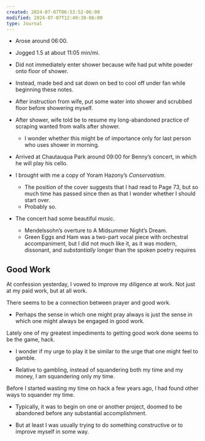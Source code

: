 ```yaml
---
created: 2024-07-07T06:53:52-06:00
modified: 2024-07-07T12:49:30-06:00
type: Journal
---
```


- Arose around 06:00.
- Jogged 1.5 at about 11:05 min/mi.

- Did not immediately enter shower because
  wife had put white powder onto floor of
  shower.

- Instead, made bed and sat down on bed to
  cool off under fan while beginning these
  notes.

- After instruction from wife, put some
  water into shower and scrubbed floor
  before showering myself.

- After shower, wife told be to resume my
  long-abandoned practice of scraping wanted
  from walls after shower.

  - I wonder whether this might be of
    importance only for last person who uses
    shower in morning.

- Arrived at Chautauqua Park around 09:00
  for Benny’s concert, in which he will play
  his cello.

- I brought with me a copy of Yoram Hazony’s
  _Conservatism_.

  - The position of the cover suggests that
    I had read to Page 73, but so much time
    has passed since then as that I wonder
    whether I should start over.
  - Probably so.

- The concert had some beautiful music.
  - Mendelssohn’s overture to A Midsummer
    Night’s Dream.
  - Green Eggs and Ham was a two-part vocal
    piece with orchestral accompaniment, but
    I did not much like it, as it was
    modern, dissonant, and _substantially_
    longer than the spoken poetry requires

## Good Work

At confession yesterday, I vowed to improve
my diligence at work. Not just at my paid
work, but at all work.

There seems to be a connection between
prayer and good work.

- Perhaps the sense in which one might pray
  always is just the sense in which one
  might always be engaged in good work.

Lately one of my greatest impediments to
getting good work done seems to be the game,
hack.

- I wonder if my urge to play it be similar
  to the urge that one might feel to gamble.

- Relative to gambling, instead of
  squandering both my time and my money, I
  am squandering only my time.

Before I started wasting my time on hack a
few years ago, I had found other ways to
squander my time.

- Typically, it was to begin on one or
  another project, doomed to be abandoned
  before any substantial accomplishment.

- But at least I was usually trying to do
  something constructive or to improve
  myself in some way.

<!-- EOF -->
